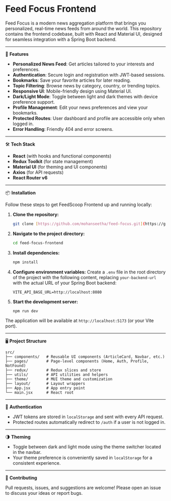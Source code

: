 # Feed Focus Frontend

Feed Focus is a modern news aggregation platform that brings you personalized, real-time news feeds from around the world. This repository contains the frontend codebase, built with React and Material UI, designed for seamless integration with a Spring Boot backend.

---

🚀 **Features**

* **Personalized News Feed**: Get articles tailored to your interests and preferences.
* **Authentication**: Secure login and registration with JWT-based sessions.
* **Bookmarks**: Save your favorite articles for later reading.
* **Topic Filtering**: Browse news by category, country, or trending topics.
* **Responsive UI**: Mobile-friendly design using Material UI.
* **Dark/Light Mode**: Toggle between light and dark themes with device preference support.
* **Profile Management**: Edit your news preferences and view your bookmarks.
* **Protected Routes**: User dashboard and profile are accessible only when logged in.
* **Error Handling**: Friendly 404 and error screens.

---

🛠 **Tech Stack**

* **React** (with hooks and functional components)
* **Redux Toolkit** (for state management)
* **Material UI** (for theming and UI components)
* **Axios** (for API requests)
* **React Router v6**

---

📦 **Installation**

Follow these steps to get FeedScoop Frontend up and running locally:

1.  **Clone the repository:**
    ```bash
    git clone [https://github.com/mohanseetha/feed-focus.git](https://github.com/mohanseetha/feed-focus.git)
    ```
2.  **Navigate to the project directory:**
    ```bash
    cd feed-focus-frontend
    ```
3.  **Install dependencies:**
    ```bash
    npm install
    ```
4.  **Configure environment variables:**
    Create a `.env` file in the root directory of the project with the following content, replacing `your-backend-url` with the actual URL of your Spring Boot backend:
    ```
    VITE_API_BASE_URL=http://localhost:8080
    ```
5.  **Start the development server:**
    ```bash
    npm run dev
    ```

The application will be available at `http://localhost:5173` (or your Vite port).

---

🖥️ **Project Structure**
```
src/
├── components/   # Reusable UI components (ArticleCard, Navbar, etc.)
├── pages/        # Page-level components (Home, Auth, Profile, NotFound)
├── redux/        # Redux slices and store
├── utils/        # API utilities and helpers
├── theme/        # MUI theme and customization
├── layout/       # Layout wrappers
├── App.jsx       # App entry point
└── main.jsx      # React root
```

---

🔐 **Authentication**

* JWT tokens are stored in `localStorage` and sent with every API request.
* Protected routes automatically redirect to `/auth` if a user is not logged in.

---

🌗 **Theming**

* Toggle between dark and light mode using the theme switcher located in the navbar.
* Your theme preference is conveniently saved in `localStorage` for a consistent experience.

---

🤝 **Contributing**

Pull requests, issues, and suggestions are welcome! Please open an issue to discuss your ideas or report bugs.